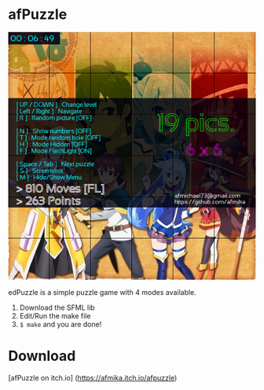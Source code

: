# afPuzzle
![alt text](cover/cover.png)

edPuzzle is a simple puzzle game with 4 modes available.

1. Download the SFML lib
2. Edit/Run the make file
3. `$ make` and you are done!

# Download
[afPuzzle on itch.io] (https://afmika.itch.io/afpuzzle)
